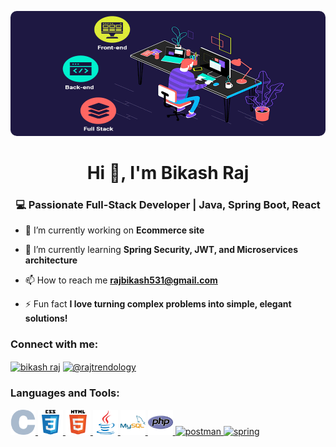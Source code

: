 <!-- Masterhead Banner (Fixed 1200x400 px) -->
<p align="center">
  <img src="https://raw.githubusercontent.com/R041T/R041T/main/fullstack.gif" 
       alt="MasterHead"
       width="1200" 
       height="200" 
       style="border-radius:10px;" />
</p>



<h1 align="center">Hi 👋, I'm Bikash Raj</h1>
<h3 align="center">💻 Passionate Full-Stack Developer | Java, Spring Boot, React</h3>

- 🔭 I’m currently working on **Ecommerce site**

- 🌱 I’m currently learning **Spring Security, JWT, and Microservices architecture**

- 📫 How to reach me **rajbikash531@gmail.com**

- ⚡ Fun fact **I love turning complex problems into simple, elegant solutions!**

<h3 align="left">Connect with me:</h3>
<p align="left">
<a href="https://fb.com/bikash raj" target="blank"><img align="center" src="https://raw.githubusercontent.com/rahuldkjain/github-profile-readme-generator/master/src/images/icons/Social/facebook.svg" alt="bikash raj" height="30" width="40" /></a>
<a href="https://www.youtube.com/c/@rajtrendology" target="blank"><img align="center" src="https://raw.githubusercontent.com/rahuldkjain/github-profile-readme-generator/master/src/images/icons/Social/youtube.svg" alt="@rajtrendology" height="30" width="40" /></a>
</p>

<h3 align="left">Languages and Tools:</h3>
<p align="left"> <a href="https://www.cprogramming.com/" target="_blank" rel="noreferrer"> <img src="https://raw.githubusercontent.com/devicons/devicon/master/icons/c/c-original.svg" alt="c" width="40" height="40"/> </a> <a href="https://www.w3schools.com/css/" target="_blank" rel="noreferrer"> <img src="https://raw.githubusercontent.com/devicons/devicon/master/icons/css3/css3-original-wordmark.svg" alt="css3" width="40" height="40"/> </a> <a href="https://www.w3.org/html/" target="_blank" rel="noreferrer"> <img src="https://raw.githubusercontent.com/devicons/devicon/master/icons/html5/html5-original-wordmark.svg" alt="html5" width="40" height="40"/> </a> <a href="https://www.java.com" target="_blank" rel="noreferrer"> <img src="https://raw.githubusercontent.com/devicons/devicon/master/icons/java/java-original.svg" alt="java" width="40" height="40"/> </a> <a href="https://www.mysql.com/" target="_blank" rel="noreferrer"> <img src="https://raw.githubusercontent.com/devicons/devicon/master/icons/mysql/mysql-original-wordmark.svg" alt="mysql" width="40" height="40"/> </a> <a href="https://www.php.net" target="_blank" rel="noreferrer"> <img src="https://raw.githubusercontent.com/devicons/devicon/master/icons/php/php-original.svg" alt="php" width="40" height="40"/> </a> <a href="https://postman.com" target="_blank" rel="noreferrer"> <img src="https://www.vectorlogo.zone/logos/getpostman/getpostman-icon.svg" alt="postman" width="40" height="40"/> </a> <a href="https://spring.io/" target="_blank" rel="noreferrer"> <img src="https://www.vectorlogo.zone/logos/springio/springio-icon.svg" alt="spring" width="40" height="40"/> </a> </p>




